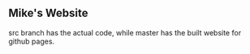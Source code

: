 ## Mike's Website
src branch has the actual code, while master has the built website for github pages.